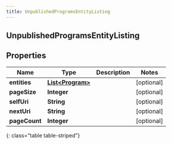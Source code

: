 ```yaml
---
title: UnpublishedProgramsEntityListing
---
```


## UnpublishedProgramsEntityListing

## Properties

| Name          | Type                                                       | Description | Notes      |
| ------------- | ---------------------------------------------------------- | ----------- | ---------- |
| **entities**  | <!----><!---->[**List&lt;Program&gt;**](Program.md)<!----> |             | [optional] |
| **pageSize**  | <!----><!---->**Integer**<!---->                           |             | [optional] |
| **selfUri**   | <!----><!---->**String**<!---->                            |             | [optional] |
| **nextUri**   | <!----><!---->**String**<!---->                            |             | [optional] |
| **pageCount** | <!----><!---->**Integer**<!---->                           |             | [optional] |

{: class="table table-striped"}
